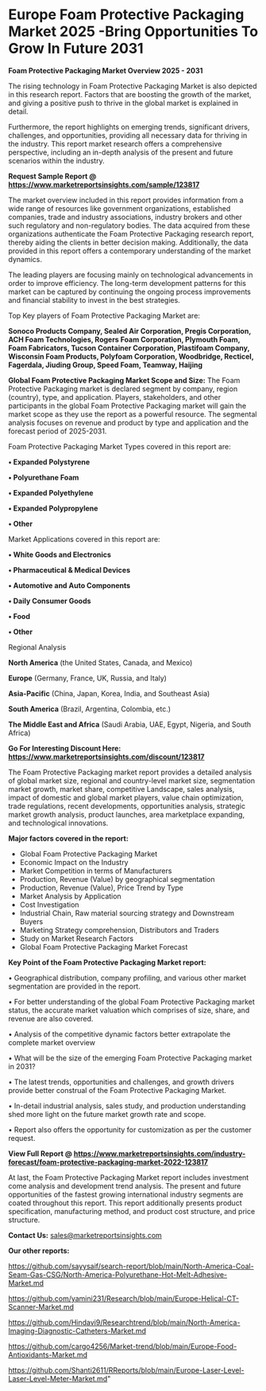  # Europe Foam Protective Packaging Market 2025 -Bring Opportunities To Grow In Future 2031

<Strong> Foam Protective Packaging Market Overview 2025 - 2031</strong>

The rising technology in Foam Protective Packaging Market is also depicted in this research report. Factors that are boosting the growth of the market, and giving a positive push to thrive in the global market is explained in detail.

Furthermore, the report highlights on emerging trends, significant drivers, challenges, and opportunities, providing all necessary data for thriving in the industry. This report market research offers a comprehensive perspective, including an in-depth analysis of the present and future scenarios within the industry.

<strong>Request Sample Report @ <a href=https://www.marketreportsinsights.com/sample/123817>https://www.marketreportsinsights.com/sample/123817</a></strong>

The market overview included in this report provides information from a wide range of resources like government organizations, established companies, trade and industry associations, industry brokers and other such regulatory and non-regulatory bodies. The data acquired from these organizations authenticate the Foam Protective Packaging research report, thereby aiding the clients in better decision making. Additionally, the data provided in this report offers a contemporary understanding of the market dynamics.

The leading players are focusing mainly on technological advancements in order to improve efficiency. The long-term development patterns for this market can be captured by continuing the ongoing process improvements and financial stability to invest in the best strategies.

Top Key players of Foam Protective Packaging Market are:

<strong>Sonoco Products Company, Sealed Air Corporation, Pregis Corporation, ACH Foam Technologies, Rogers Foam Corporation, Plymouth Foam, Foam Fabricators, Tucson Container Corporation, Plastifoam Company, Wisconsin Foam Products, Polyfoam Corporation, Woodbridge, Recticel, Fagerdala, Jiuding Group, Speed Foam, Teamway, Haijing</strong>

<strong><b>Global Foam Protective Packaging Market Scope and Size:</b></strong>
The Foam Protective Packaging market is declared segment by company, region (country), type, and application. Players, stakeholders, and other participants in the global Foam Protective Packaging market will gain the market scope as they use the report as a powerful resource. The segmental analysis focuses on revenue and product by type and application and the forecast period of 2025-2031.

Foam Protective Packaging Market Types covered in this report are:

<strong>• Expanded Polystyrene

• Polyurethane Foam

• Expanded Polyethylene

• Expanded Polypropylene

• Other</strong>

Market Applications covered in this report are:

<strong>• White Goods and Electronics

• Pharmaceutical & Medical Devices

• Automotive and Auto Components

• Daily Consumer Goods

• Food

• Other</strong> 

Regional Analysis

<strong>North America</strong> (the United States, Canada, and Mexico)

<strong>Europe</strong> (Germany, France, UK, Russia, and Italy)

<strong>Asia-Pacific</strong> (China, Japan, Korea, India, and Southeast Asia)

<strong>South America</strong> (Brazil, Argentina, Colombia, etc.)

<strong>The Middle East and Africa</strong> (Saudi Arabia, UAE, Egypt, Nigeria, and South Africa)

<strong>Go For Interesting Discount Here: <a href=https://www.marketreportsinsights.com/discount/123817>https://www.marketreportsinsights.com/discount/123817</a></strong>

The Foam Protective Packaging market report provides a detailed analysis of global market size, regional and country-level market size, segmentation market growth, market share, competitive Landscape, sales analysis, impact of domestic and global market players, value chain optimization, trade regulations, recent developments, opportunities analysis, strategic market growth analysis, product launches, area marketplace expanding, and technological innovations.

<strong><b>Major factors covered in the report:</b></strong>
<ul>
  <li>Global Foam Protective Packaging Market </li>
  <li>Economic Impact on the Industry</li>
  <li>Market Competition in terms of Manufacturers</li>
  <li>Production, Revenue (Value) by geographical segmentation</li>
  <li>Production, Revenue (Value), Price Trend by Type</li>
  <li>Market Analysis by Application</li>
  <li>Cost Investigation</li>
  <li>Industrial Chain, Raw material sourcing strategy and Downstream Buyers</li>
  <li>Marketing Strategy comprehension, Distributors and Traders</li>
  <li>Study on Market Research Factors</li>
  <li>Global Foam Protective Packaging Market Forecast</li>
</ul>

<strong><b>Key Point of the Foam Protective Packaging Market report:</b></strong>

• Geographical distribution, company profiling, and various other market segmentation are provided in the report.

• For better understanding of the global Foam Protective Packaging market status, the accurate market valuation which comprises of size, share, and revenue are also covered.

• Analysis of the competitive dynamic factors better extrapolate the complete market overview

• What will be the size of the emerging Foam Protective Packaging market in 2031?

• The latest trends, opportunities and challenges, and growth drivers provide better construal of the Foam Protective Packaging Market.

• In-detail industrial analysis, sales study, and production understanding shed more light on the future market growth rate and scope.

• Report also offers the opportunity for customization as per the customer request.

<strong><b>View Full Report @ <a href=https://www.marketreportsinsights.com/industry-forecast/foam-protective-packaging-market-2022-123817>https://www.marketreportsinsights.com/industry-forecast/foam-protective-packaging-market-2022-123817</a></b></strong>


At last, the Foam Protective Packaging Market report includes investment come analysis and development trend analysis. The present and future opportunities of the fastest growing international industry segments are coated throughout this report. This report additionally presents product specification, manufacturing method, and product cost structure, and price structure.

<strong>Contact Us:</strong>
sales@marketreportsinsights.com

<strong>Our other reports:</strong>

<a href=https://github.com/sayysaif/search-report/blob/main/North-America-Coal-Seam-Gas-CSG/North-America-Polyurethane-Hot-Melt-Adhesive-Market.md>https://github.com/sayysaif/search-report/blob/main/North-America-Coal-Seam-Gas-CSG/North-America-Polyurethane-Hot-Melt-Adhesive-Market.md</a>

<a href=https://github.com/yamini231/Research/blob/main/Europe-Helical-CT-Scanner-Market.md>https://github.com/yamini231/Research/blob/main/Europe-Helical-CT-Scanner-Market.md</a>

<a href=https://github.com/Hindavi9/Researchtrend/blob/main/North-America-Imaging-Diagnostic-Catheters-Market.md>https://github.com/Hindavi9/Researchtrend/blob/main/North-America-Imaging-Diagnostic-Catheters-Market.md</a>

<a href=https://github.com/cargo4256/Market-trend/blob/main/Europe-Food-Antioxidants-Market.md>https://github.com/cargo4256/Market-trend/blob/main/Europe-Food-Antioxidants-Market.md</a>

<a href=https://github.com/Shanti2611/RReports/blob/main/Europe-Laser-Level-Laser-Level-Meter-Market.md>https://github.com/Shanti2611/RReports/blob/main/Europe-Laser-Level-Laser-Level-Meter-Market.md</a>"
